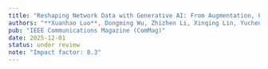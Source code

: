 ```yaml
---
title: "Reshaping Network Data with Generative AI: From Augmentation, Processing to Autonomous Analysis"
authors: "**Xuanhao Luo**, Dongming Wu, Zhizhen Li, Xinqing Lin, Yuchen Liu"
pub: "IEEE Communications Magazine (ComMag)"
date: 2025-12-01
status: under review
note: "Impact factor: 8.3"
---
```

